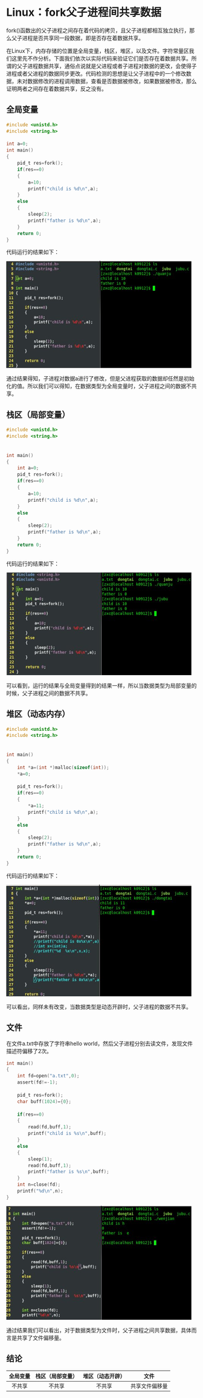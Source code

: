 # Linux：fork父子进程间共享数据
fork()函数出的父子进程之间存在着代码的拷贝，且父子进程都相互独立执行，那么父子进程是否共享同一段数据，即是否存在着数据共享。

在Linux下，内存存储的位置是全局变量，栈区，堆区，以及文件。字符常量区我们这里先不作分析。下面我们依次以实际代码来验证它们是否存在着数据共享。所谓的父子进程数据共享，通俗点说就是父进程或者子进程对数据的更改，会使得子进程或者父进程的数据同步更改。代码检测的思想是让父子进程中的一个修改数据，未对数据修改的进程调用数据，查看是否数据被修改，如果数据被修改，那么证明两者之间存在着数据共享，反之没有。

## 全局变量
```c
#include <unistd.h>
#include <string.h>

int a=0;
int main()
{
    pid_t res=fork();
    if(res==0)
    {
        a=10;
        printf("child is %d\n",a);
    }
    else
    {
        sleep(2);
        printf("father is %d\n",a);
    }
    return 0;
}
```
代码运行的结果如下：

![全局变量](img/The_fork_between_process/1.png)

通过结果得知，子进程对数据a进行了修改，但是父进程获取的数据却任然是初始化的值。所以我们可以得知，在数据类型为全局变量时，父子进程之间的数据不共享。
## 栈区（局部变量）
```c
#include <unistd.h>
#include <string.h>


int main()
{
    int a=0;
    pid_t res=fork();
    if(res==0)
    {
        a=10;
        printf("child is %d\n",a);
    }
    else
    {
        sleep(2);
        printf("father is %d\n",a);
    }
    return 0;
}
```
代码运行的结果如下：

![局部变量](img/The_fork_between_process/2.png)

可以看到，运行的结果与全局变量得到的结果一样，所以当数据类型为局部变量的时候，父子进程之间的数据不共享。
## 堆区（动态内存）
```c
#include <unistd.h>
#include <string.h>


int main()
{
    int *a=(int *)malloc(sizeof(int));
    *a=0;

    pid_t res=fork();
    if(res==0)
    {
        *a=11;
        printf("child is %d\n",a);
    }
    else
    {
        sleep(2);
        printf("father is %d\n",a);
    }
    return 0;
}
```
代码运行的结果如下：

![局部变量](img/The_fork_between_process/3.png)

可以看出，同样未有改变，当数据类型是动态开辟时，父子进程的数据不共享。
## 文件
在文件a.txt中存放了字符串hello world，然后父子进程分别去读文件，发现文件描述符偏移了2次。
```c
int main()
{
    int fd=open("a.txt",0);
    assert(fd!=-1);

    pid_t res=fork();
    char buff(1024)={0};

    if(res==0)
    {
        read(fd,buff,1);
        printf("child is %s\n",buff);
    }
    else
    {
        sleep(1);
        read(fd,buff,1);
        printf("father is %s\n",buff);
    }
    int n=close(fd);
    printf("%d\n",n);
}
```

![局部变量](img/The_fork_between_process/4.png)

通过结果我们可以看出，对于数据类型为文件时，父子进程之间共享数据，具体而言是共享了文件偏移量。

## 结论

全局变量 | 栈区（局部变量） | 堆区（动态开辟） | 文件
:-: | :-: | :-: | :-:
不共享 | 不共享 | 不共享 | 共享文件偏移量